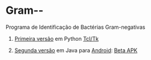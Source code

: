 
# Gram-- 
Programa de Identificação de Bactérias Gram-negativas 


1. [Primeira versão](https://github.com/akirademenech/gram--/blob/main/python/) em Python 
	[Tcl/Tk](https://github.com/Akirademenech/gram--/blob/main/python/lab.py)  

2. [Segunda versão](https://github.com/akiraDemenech/gram--/tree/main/java/) em Java para [Android](https://github.com/akiraDemenech/gram--/tree/main/java/br/uel/hu/android): 
	[Beta APK](https://github.com/AkiraDemenech/gram--/blob/main/app_Lab_HU_UEL.apk)